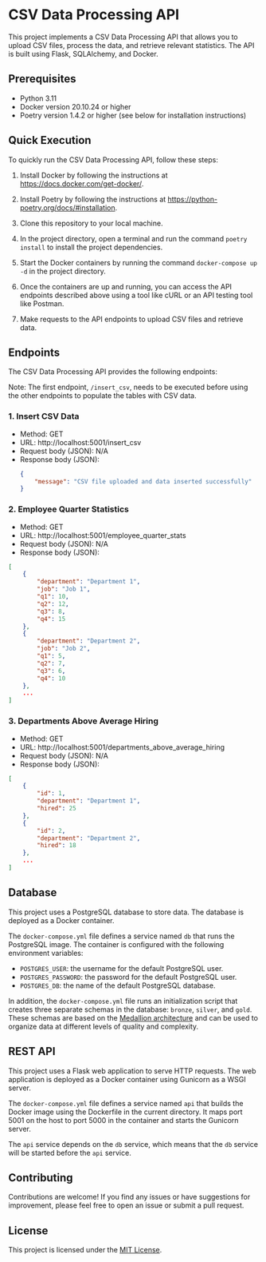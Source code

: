 # CSV Data Processing API

This project implements a CSV Data Processing API that allows you to upload CSV files, process the data, and retrieve relevant statistics. The API is built using Flask, SQLAlchemy, and Docker.

## Prerequisites

- Python 3.11
- Docker version 20.10.24 or higher
- Poetry version 1.4.2 or higher (see below for installation instructions)

## Quick Execution

To quickly run the CSV Data Processing API, follow these steps:

1. Install Docker by following the instructions at https://docs.docker.com/get-docker/.

2. Install Poetry by following the instructions at https://python-poetry.org/docs/#installation.

3. Clone this repository to your local machine.

4. In the project directory, open a terminal and run the command `poetry install` to install the project dependencies.

5. Start the Docker containers by running the command `docker-compose up -d` in the project directory.

6. Once the containers are up and running, you can access the API endpoints described above using a tool like cURL or an API testing tool like Postman.

7. Make requests to the API endpoints to upload CSV files and retrieve data.

## Endpoints

The CSV Data Processing API provides the following endpoints:

Note: The first endpoint, `/insert_csv`, needs to be executed before using the other endpoints to populate the tables with CSV data.

### 1. Insert CSV Data

- Method: GET
- URL: http://localhost:5001/insert_csv
- Request body (JSON): N/A
- Response body (JSON):
  ```json
  {
      "message": "CSV file uploaded and data inserted successfully"
  }
  ```

### 2. Employee Quarter Statistics
- Method: GET
- URL: http://localhost:5001/employee_quarter_stats
- Request body (JSON): N/A
- Response body (JSON):

```json
[
    {
        "department": "Department 1",
        "job": "Job 1",
        "q1": 10,
        "q2": 12,
        "q3": 8,
        "q4": 15
    },
    {
        "department": "Department 2",
        "job": "Job 2",
        "q1": 5,
        "q2": 7,
        "q3": 6,
        "q4": 10
    },
    ...
]
```

### 3. Departments Above Average Hiring
- Method: GET
- URL: http://localhost:5001/departments_above_average_hiring
- Request body (JSON): N/A
- Response body (JSON):

```json
[
    {
        "id": 1,
        "department": "Department 1",
        "hired": 25
    },
    {
        "id": 2,
        "department": "Department 2",
        "hired": 18
    },
    ...
]
```

## Database

This project uses a PostgreSQL database to store data. The database is deployed as a Docker container.

The `docker-compose.yml` file defines a service named `db` that runs the PostgreSQL image. The container is configured with the following environment variables:

- `POSTGRES_USER`: the username for the default PostgreSQL user.
- `POSTGRES_PASSWORD`: the password for the default PostgreSQL user.
- `POSTGRES_DB`: the name of the default PostgreSQL database.

In addition, the `docker-compose.yml` file runs an initialization script that creates three separate schemas in the database: `bronze`, `silver`, and `gold`. These schemas are based on the [Medallion architecture](https://www.databricks.com/glossary/medallion-architecture) and can be used to organize data at different levels of quality and complexity.

## REST API

This project uses a Flask web application to serve HTTP requests. The web application is deployed as a Docker container using Gunicorn as a WSGI server.

The `docker-compose.yml` file defines a service named `api` that builds the Docker image using the Dockerfile in the current directory. It maps port 5001 on the host to port 5000 in the container and starts the Gunicorn server.

The `api` service depends on the `db` service, which means that the `db` service will be started before the `api` service.

## Contributing

Contributions are welcome! If you find any issues or have suggestions for improvement, please feel free to open an issue or submit a pull request.

## License

This project is licensed under the [MIT License](https://www.mit.edu/~amini/LICENSE.md).

